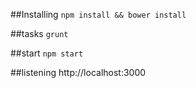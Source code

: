 ##Installing
`npm install && bower install`

##tasks
`grunt`

##start
`npm start`

##listening
http://localhost:3000
